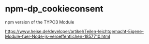 # npm-dp_cookieconsent
npm version of the TYPO3 Module

https://www.heise.de/developer/artikel/Teilen-leichtgemacht-Eigene-Module-fuer-Node-js-veroeffentlichen-1857710.html

